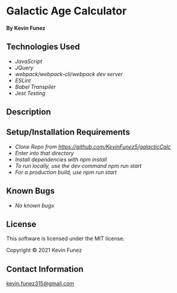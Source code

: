 # Galactic Age Calculator

#### By Kevin Funez

## Technologies Used

* _JavaScript_
* _JQuery_
* _webpack/webpack-cli/webpack dev server_
* _ESLint_
* _Babel Transpiler_
* _Jest Testing_


## Description

## Setup/Installation Requirements

* _Clone Repo from https://github.com/KevinFunez5/galacticCalc_
* _Enter into that directory_
* _Install dependencies with npm install_
* _To run locally, use the dev command npm run start_
* _For a production build, use npm run start_

## Known Bugs

* _No known bugs_


## License

This software is licensed under the MIT license.

Copyright © 2021 Kevin Funez

## Contact Information

kevin.funez315@gmail.com
